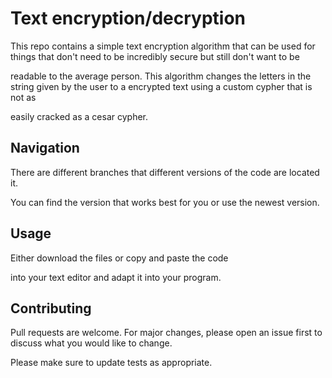 # Text encryption/decryption 

This repo contains a simple text encryption algorithm that can be used for things that don't need to be incredibly secure but still don't want to be

readable to the average person. This algorithm changes the letters in the string given by the user to a encrypted text using a custom cypher that is not as

easily cracked as a cesar cypher.

## Navigation

There are different branches that different versions of the code are located it. 

You can find the version that works best for you or use the newest version.

## Usage

Either download the files or copy and paste the code

into your text editor and adapt it into your program.

## Contributing

Pull requests are welcome. For major changes, please open an issue first to discuss what you would like to change.

Please make sure to update tests as appropriate.
